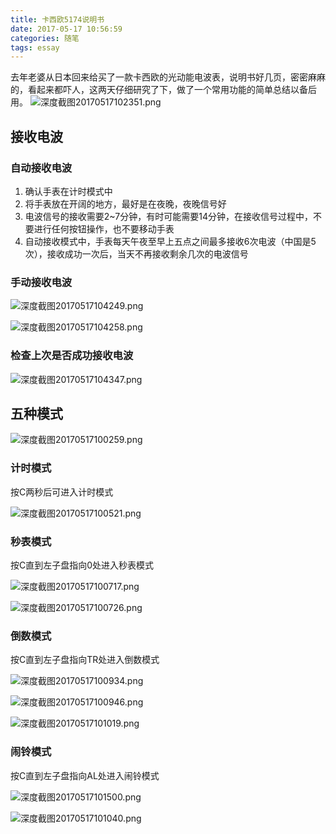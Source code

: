 ```yaml
---
title: 卡西欧5174说明书
date: 2017-05-17 10:56:59
categories: 随笔
tags: essay
---
```

去年老婆从日本回来给买了一款卡西欧的光动能电波表，说明书好几页，密密麻麻的，看起来都吓人，这两天仔细研究了下，做了一个常用功能的简单总结以备后用。
![深度截图20170517102351.png](http://upload-images.jianshu.io/upload_images/1713353-3669ae38c8b0a6e1.png?imageMogr2/auto-orient/strip%7CimageView2/2/w/1240)

## 接收电波
### 自动接收电波
1. 确认手表在计时模式中
2. 将手表放在开阔的地方，最好是在夜晚，夜晚信号好
3. 电波信号的接收需要2~7分钟，有时可能需要14分钟，在接收信号过程中，不要进行任何按钮操作，也不要移动手表
4. 自动接收模式中，手表每天午夜至早上五点之间最多接收6次电波（中国是5次），接收成功一次后，当天不再接收剩余几次的电波信号

### 手动接收电波

![深度截图20170517104249.png](http://upload-images.jianshu.io/upload_images/1713353-1c15b3c7652d0e0e.png?imageMogr2/auto-orient/strip%7CimageView2/2/w/1240)

![深度截图20170517104258.png](http://upload-images.jianshu.io/upload_images/1713353-1312e7d061d9522e.png?imageMogr2/auto-orient/strip%7CimageView2/2/w/1240)



### 检查上次是否成功接收电波

![深度截图20170517104347.png](http://upload-images.jianshu.io/upload_images/1713353-9e691dd72ef219f6.png?imageMogr2/auto-orient/strip%7CimageView2/2/w/1240)


## 五种模式
![深度截图20170517100259.png](http://upload-images.jianshu.io/upload_images/1713353-60f378664d2cde79.png?imageMogr2/auto-orient/strip%7CimageView2/2/w/1240)

### 计时模式
按C两秒后可进入计时模式

![深度截图20170517100521.png](http://upload-images.jianshu.io/upload_images/1713353-4fab96e63c71d73c.png?imageMogr2/auto-orient/strip%7CimageView2/2/w/1240)

### 秒表模式
按C直到左子盘指向0处进入秒表模式


![深度截图20170517100717.png](http://upload-images.jianshu.io/upload_images/1713353-25561f99651a7492.png?imageMogr2/auto-orient/strip%7CimageView2/2/w/1240)

![深度截图20170517100726.png](http://upload-images.jianshu.io/upload_images/1713353-0ff64ebcedd9652f.png?imageMogr2/auto-orient/strip%7CimageView2/2/w/1240)




### 倒数模式
按C直到左子盘指向TR处进入倒数模式

![深度截图20170517100934.png](http://upload-images.jianshu.io/upload_images/1713353-841ab1a76a903300.png?imageMogr2/auto-orient/strip%7CimageView2/2/w/1240)

![深度截图20170517100946.png](http://upload-images.jianshu.io/upload_images/1713353-cb4aa11433c186e1.png?imageMogr2/auto-orient/strip%7CimageView2/2/w/1240)

![深度截图20170517101019.png](http://upload-images.jianshu.io/upload_images/1713353-6a185ebb5736480d.png?imageMogr2/auto-orient/strip%7CimageView2/2/w/1240)



### 闹铃模式
按C直到左子盘指向AL处进入闹铃模式

![深度截图20170517101500.png](http://upload-images.jianshu.io/upload_images/1713353-3edbf5312edf5113.png?imageMogr2/auto-orient/strip%7CimageView2/2/w/1240)

![深度截图20170517101040.png](http://upload-images.jianshu.io/upload_images/1713353-a56eee7de62673e7.png?imageMogr2/auto-orient/strip%7CimageView2/2/w/1240)